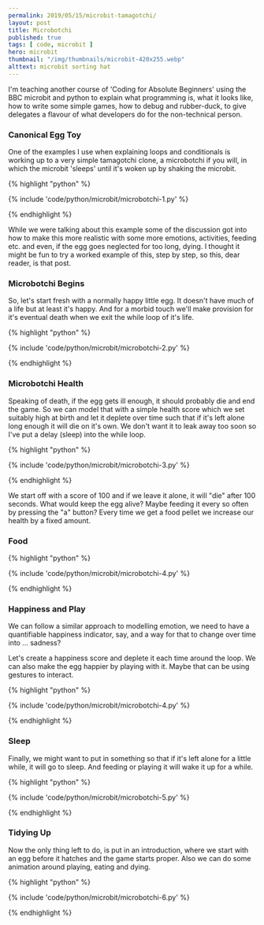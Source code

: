 ```yaml
---
permalink: 2019/05/15/microbit-tamagotchi/
layout: post
title: Microbotchi
published: true
tags: [ code, microbit ]
hero: microbit
thumbnail: "/img/thumbnails/microbit-420x255.webp"
alttext: microbit sorting hat
---
```


I'm teaching another course of 'Coding for Absolute Beginners' using the BBC microbit and python to explain 
what programming is, what it looks like, how to write some simple games, how to debug and rubber-duck, to give 
delegates a flavour of what developers do for the non-technical person. 

### Canonical Egg Toy

One of the examples I use when explaining loops and conditionals is working up to a very simple tamagotchi clone, a 
microbotchi if you will, in which the microbit 'sleeps' until it's woken up by shaking the microbit.


{% highlight "python" %}

{% include 'code/python/microbit/microbotchi-1.py' %}

{% endhighlight %}

While we were talking about this example some of the discussion got into how to make this more realistic with 
some more emotions, activities, feeding etc. and even, if the egg goes neglected for too long, dying. I thought it 
might be fun to try a worked example of this, step by step, so this, dear reader, is that post. 


### Microbotchi Begins

So, let's start fresh with a normally happy little egg. It doesn't have much of a life but at least it's happy. And for 
a morbid touch we'll make provision for it's eventual death when we exit the while loop of it's life.


{% highlight "python" %}

{% include 'code/python/microbit/microbotchi-2.py' %}

{% endhighlight %}


### Microbotchi Health

Speaking of death, if the egg gets ill enough, it should probably die and end the game. So we can model that with a simple 
health score which we set suitably high at birth and let it deplete over time such that if it's left alone long enough 
it will die on it's own. We don't want it to leak away too soon so I've put a delay (sleep) into the while loop.

{% highlight "python" %}

{% include 'code/python/microbit/microbotchi-3.py' %}

{% endhighlight %}

We start off with a score of 100 and if we leave it alone, it will "die" after 100 seconds. What would keep the egg alive? 
Maybe feeding it every so often by pressing the "a" button? Every time we get a food pellet we increase our health by a fixed 
amount.


### Food

{% highlight "python" %}

{% include 'code/python/microbit/microbotchi-4.py' %}

{% endhighlight %}


### Happiness and Play

We can follow a similar approach to modelling emotion, we need to have a quantifiable happiness indicator, say, and a way for that 
to change over time into ... sadness?

Let's create a happiness score and deplete it each time around the loop. We can also make the egg happier by playing with it. Maybe 
that can be using gestures to interact.

{% highlight "python" %}

{% include 'code/python/microbit/microbotchi-4.py' %}

{% endhighlight %}


### Sleep

Finally, we might want to put in something so that if it's left alone for a little while, it will go to sleep. And feeding or playing it 
will wake it up for a while.

{% highlight "python" %}

{% include 'code/python/microbit/microbotchi-5.py' %}

{% endhighlight %}


### Tidying Up

Now the only thing left to do, is put in an introduction, where we start with an egg before it hatches and the game starts proper. Also 
we can do some animation around playing, eating and dying.

{% highlight "python" %}

{% include 'code/python/microbit/microbotchi-6.py' %}

{% endhighlight %}

